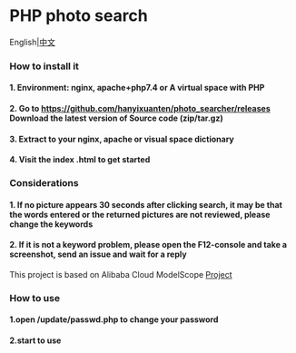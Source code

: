 # PHP photo search
English|[中文](https://github.com/hanyixuanten/photo_searcher/blob/master/README_zh.md)
### How to install it
#### 1. Environment: nginx, apache+php7.4 or A virtual space with PHP
#### 2. Go to https://github.com/hanyixuanten/photo_searcher/releases Download the latest version of Source code (zip/tar.gz)
#### 3. Extract to your nginx, apache or visual space dictionary
#### 4. Visit the index .html to get started
### Considerations
#### 1. If no picture appears 30 seconds after clicking search, it may be that the words entered or the returned pictures are not reviewed, please change the keywords
#### 2. If it is not a keyword problem, please open the F12-console and take a screenshot, send an issue and wait for a reply
This project is based on Alibaba Cloud ModelScope [Project](https://modelscope.cn/studios/damo/chinese_clip_applications/summary)
### How to use
#### 1.open /update/passwd.php to change your password
#### 2.start to use
